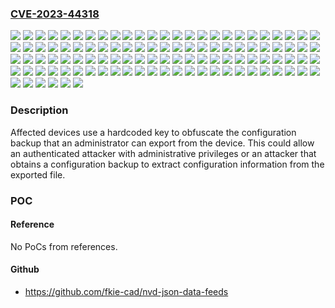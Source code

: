 ### [CVE-2023-44318](https://cve.mitre.org/cgi-bin/cvename.cgi?name=CVE-2023-44318)
![](https://img.shields.io/static/v1?label=Product&message=RUGGEDCOM%20RM1224%20LTE(4G)%20EU&color=blue)
![](https://img.shields.io/static/v1?label=Product&message=RUGGEDCOM%20RM1224%20LTE(4G)%20NAM&color=blue)
![](https://img.shields.io/static/v1?label=Product&message=SCALANCE%20M804PB&color=blue)
![](https://img.shields.io/static/v1?label=Product&message=SCALANCE%20M812-1%20ADSL-Router&color=blue)
![](https://img.shields.io/static/v1?label=Product&message=SCALANCE%20M816-1%20ADSL-Router&color=blue)
![](https://img.shields.io/static/v1?label=Product&message=SCALANCE%20M826-2%20SHDSL-Router&color=blue)
![](https://img.shields.io/static/v1?label=Product&message=SCALANCE%20M874-2&color=blue)
![](https://img.shields.io/static/v1?label=Product&message=SCALANCE%20M874-3&color=blue)
![](https://img.shields.io/static/v1?label=Product&message=SCALANCE%20M876-3%20(ROK)&color=blue)
![](https://img.shields.io/static/v1?label=Product&message=SCALANCE%20M876-3&color=blue)
![](https://img.shields.io/static/v1?label=Product&message=SCALANCE%20M876-4%20(EU)&color=blue)
![](https://img.shields.io/static/v1?label=Product&message=SCALANCE%20M876-4%20(NAM)&color=blue)
![](https://img.shields.io/static/v1?label=Product&message=SCALANCE%20M876-4&color=blue)
![](https://img.shields.io/static/v1?label=Product&message=SCALANCE%20MUM853-1%20(EU)&color=blue)
![](https://img.shields.io/static/v1?label=Product&message=SCALANCE%20MUM856-1%20(EU)&color=blue)
![](https://img.shields.io/static/v1?label=Product&message=SCALANCE%20MUM856-1%20(RoW)&color=blue)
![](https://img.shields.io/static/v1?label=Product&message=SCALANCE%20S615%20EEC%20LAN-Router&color=blue)
![](https://img.shields.io/static/v1?label=Product&message=SCALANCE%20S615%20LAN-Router&color=blue)
![](https://img.shields.io/static/v1?label=Product&message=SCALANCE%20XB205-3%20(SC%2C%20PN)&color=blue)
![](https://img.shields.io/static/v1?label=Product&message=SCALANCE%20XB205-3%20(ST%2C%20E%2FIP)&color=blue)
![](https://img.shields.io/static/v1?label=Product&message=SCALANCE%20XB205-3%20(ST%2C%20PN)&color=blue)
![](https://img.shields.io/static/v1?label=Product&message=SCALANCE%20XB205-3LD%20(SC%2C%20E%2FIP)&color=blue)
![](https://img.shields.io/static/v1?label=Product&message=SCALANCE%20XB205-3LD%20(SC%2C%20PN)&color=blue)
![](https://img.shields.io/static/v1?label=Product&message=SCALANCE%20XB206-2%20(SC)&color=blue)
![](https://img.shields.io/static/v1?label=Product&message=SCALANCE%20XB206-2%20(ST%2FBFOC)&color=blue)
![](https://img.shields.io/static/v1?label=Product&message=SCALANCE%20XB206-2%20LD&color=blue)
![](https://img.shields.io/static/v1?label=Product&message=SCALANCE%20XB206-2%20SC&color=blue)
![](https://img.shields.io/static/v1?label=Product&message=SCALANCE%20XB206-2%20ST&color=blue)
![](https://img.shields.io/static/v1?label=Product&message=SCALANCE%20XB206-2LD&color=blue)
![](https://img.shields.io/static/v1?label=Product&message=SCALANCE%20XB208%20(E%2FIP)&color=blue)
![](https://img.shields.io/static/v1?label=Product&message=SCALANCE%20XB208%20(PN)&color=blue)
![](https://img.shields.io/static/v1?label=Product&message=SCALANCE%20XB213-3%20(SC%2C%20E%2FIP)&color=blue)
![](https://img.shields.io/static/v1?label=Product&message=SCALANCE%20XB213-3%20(SC%2C%20PN)&color=blue)
![](https://img.shields.io/static/v1?label=Product&message=SCALANCE%20XB213-3%20(ST%2C%20E%2FIP)&color=blue)
![](https://img.shields.io/static/v1?label=Product&message=SCALANCE%20XB213-3%20(ST%2C%20PN)&color=blue)
![](https://img.shields.io/static/v1?label=Product&message=SCALANCE%20XB213-3LD%20(SC%2C%20E%2FIP)&color=blue)
![](https://img.shields.io/static/v1?label=Product&message=SCALANCE%20XB213-3LD%20(SC%2C%20PN)&color=blue)
![](https://img.shields.io/static/v1?label=Product&message=SCALANCE%20XB216%20(E%2FIP)&color=blue)
![](https://img.shields.io/static/v1?label=Product&message=SCALANCE%20XB216%20(PN)&color=blue)
![](https://img.shields.io/static/v1?label=Product&message=SCALANCE%20XC206-2%20(SC)&color=blue)
![](https://img.shields.io/static/v1?label=Product&message=SCALANCE%20XC206-2%20(ST%2FBFOC)&color=blue)
![](https://img.shields.io/static/v1?label=Product&message=SCALANCE%20XC206-2G%20PoE%20(54%20V%20DC)&color=blue)
![](https://img.shields.io/static/v1?label=Product&message=SCALANCE%20XC206-2G%20PoE%20EEC%20(54%20V%20DC)&color=blue)
![](https://img.shields.io/static/v1?label=Product&message=SCALANCE%20XC206-2G%20PoE&color=blue)
![](https://img.shields.io/static/v1?label=Product&message=SCALANCE%20XC206-2SFP%20EEC&color=blue)
![](https://img.shields.io/static/v1?label=Product&message=SCALANCE%20XC206-2SFP%20G%20(EIP%20DEF.)&color=blue)
![](https://img.shields.io/static/v1?label=Product&message=SCALANCE%20XC206-2SFP%20G%20EEC&color=blue)
![](https://img.shields.io/static/v1?label=Product&message=SCALANCE%20XC206-2SFP%20G&color=blue)
![](https://img.shields.io/static/v1?label=Product&message=SCALANCE%20XC206-2SFP&color=blue)
![](https://img.shields.io/static/v1?label=Product&message=SCALANCE%20XC208&color=blue)
![](https://img.shields.io/static/v1?label=Product&message=SCALANCE%20XC208EEC&color=blue)
![](https://img.shields.io/static/v1?label=Product&message=SCALANCE%20XC208G%20(EIP%20def.)&color=blue)
![](https://img.shields.io/static/v1?label=Product&message=SCALANCE%20XC208G%20EEC&color=blue)
![](https://img.shields.io/static/v1?label=Product&message=SCALANCE%20XC208G%20PoE%20(54%20V%20DC)&color=blue)
![](https://img.shields.io/static/v1?label=Product&message=SCALANCE%20XC208G%20PoE&color=blue)
![](https://img.shields.io/static/v1?label=Product&message=SCALANCE%20XC208G&color=blue)
![](https://img.shields.io/static/v1?label=Product&message=SCALANCE%20XC216&color=blue)
![](https://img.shields.io/static/v1?label=Product&message=SCALANCE%20XC216-3G%20PoE%20(54%20V%20DC)&color=blue)
![](https://img.shields.io/static/v1?label=Product&message=SCALANCE%20XC216-3G%20PoE&color=blue)
![](https://img.shields.io/static/v1?label=Product&message=SCALANCE%20XC216-4C%20G%20(EIP%20Def.)&color=blue)
![](https://img.shields.io/static/v1?label=Product&message=SCALANCE%20XC216-4C%20G%20EEC&color=blue)
![](https://img.shields.io/static/v1?label=Product&message=SCALANCE%20XC216-4C%20G&color=blue)
![](https://img.shields.io/static/v1?label=Product&message=SCALANCE%20XC216-4C&color=blue)
![](https://img.shields.io/static/v1?label=Product&message=SCALANCE%20XC216EEC&color=blue)
![](https://img.shields.io/static/v1?label=Product&message=SCALANCE%20XC224&color=blue)
![](https://img.shields.io/static/v1?label=Product&message=SCALANCE%20XC224-4C%20G%20(EIP%20Def.)&color=blue)
![](https://img.shields.io/static/v1?label=Product&message=SCALANCE%20XC224-4C%20G%20EEC&color=blue)
![](https://img.shields.io/static/v1?label=Product&message=SCALANCE%20XC224-4C%20G&color=blue)
![](https://img.shields.io/static/v1?label=Product&message=SCALANCE%20XF204%20DNA&color=blue)
![](https://img.shields.io/static/v1?label=Product&message=SCALANCE%20XF204&color=blue)
![](https://img.shields.io/static/v1?label=Product&message=SCALANCE%20XF204-2BA%20DNA&color=blue)
![](https://img.shields.io/static/v1?label=Product&message=SCALANCE%20XF204-2BA&color=blue)
![](https://img.shields.io/static/v1?label=Product&message=SCALANCE%20XF204G&color=blue)
![](https://img.shields.io/static/v1?label=Product&message=SCALANCE%20XP208%20(Ethernet%2FIP)&color=blue)
![](https://img.shields.io/static/v1?label=Product&message=SCALANCE%20XP208&color=blue)
![](https://img.shields.io/static/v1?label=Product&message=SCALANCE%20XP208EEC&color=blue)
![](https://img.shields.io/static/v1?label=Product&message=SCALANCE%20XP208G%20EEC&color=blue)
![](https://img.shields.io/static/v1?label=Product&message=SCALANCE%20XP208G%20PP&color=blue)
![](https://img.shields.io/static/v1?label=Product&message=SCALANCE%20XP208G%20PoE%20EEC&color=blue)
![](https://img.shields.io/static/v1?label=Product&message=SCALANCE%20XP208G&color=blue)
![](https://img.shields.io/static/v1?label=Product&message=SCALANCE%20XP208PoE%20EEC&color=blue)
![](https://img.shields.io/static/v1?label=Product&message=SCALANCE%20XP216%20(Ethernet%2FIP)&color=blue)
![](https://img.shields.io/static/v1?label=Product&message=SCALANCE%20XP216%20(V2)&color=blue)
![](https://img.shields.io/static/v1?label=Product&message=SCALANCE%20XP216&color=blue)
![](https://img.shields.io/static/v1?label=Product&message=SCALANCE%20XP216EEC%20(V2)&color=blue)
![](https://img.shields.io/static/v1?label=Product&message=SCALANCE%20XP216EEC&color=blue)
![](https://img.shields.io/static/v1?label=Product&message=SCALANCE%20XP216G%20EEC&color=blue)
![](https://img.shields.io/static/v1?label=Product&message=SCALANCE%20XP216G%20PoE%20EEC&color=blue)
![](https://img.shields.io/static/v1?label=Product&message=SCALANCE%20XP216G&color=blue)
![](https://img.shields.io/static/v1?label=Product&message=SCALANCE%20XP216POE%20EEC&color=blue)
![](https://img.shields.io/static/v1?label=Product&message=SCALANCE%20XP216PoE%20EEC%20(V2)&color=blue)
![](https://img.shields.io/static/v1?label=Product&message=SCALANCE%20XR324WG%20(24%20X%20FE%2C%20DC%2024V)&color=blue)
![](https://img.shields.io/static/v1?label=Product&message=SCALANCE%20XR324WG%20(24%20x%20FE%2C%20AC%20230V)&color=blue)
![](https://img.shields.io/static/v1?label=Product&message=SCALANCE%20XR326-2C%20PoE%20WG%20(without%20UL)&color=blue)
![](https://img.shields.io/static/v1?label=Product&message=SCALANCE%20XR326-2C%20PoE%20WG&color=blue)
![](https://img.shields.io/static/v1?label=Product&message=SCALANCE%20XR328-4C%20WG%20(24XFE%2C%204XGE%2C%2024V)&color=blue)
![](https://img.shields.io/static/v1?label=Product&message=SCALANCE%20XR328-4C%20WG%20(24xFE%2C%204xGE%2CDC24V)&color=blue)
![](https://img.shields.io/static/v1?label=Product&message=SCALANCE%20XR328-4C%20WG%20(24xFE%2C4xGE%2CAC230V)&color=blue)
![](https://img.shields.io/static/v1?label=Product&message=SCALANCE%20XR328-4C%20WG%20(28xGE%2C%20AC%20230V)&color=blue)
![](https://img.shields.io/static/v1?label=Product&message=SCALANCE%20XR328-4C%20WG%20(28xGE%2C%20DC%2024V)&color=blue)
![](https://img.shields.io/static/v1?label=Product&message=SIPLUS%20NET%20SCALANCE%20XC206-2&color=blue)
![](https://img.shields.io/static/v1?label=Product&message=SIPLUS%20NET%20SCALANCE%20XC206-2SFP&color=blue)
![](https://img.shields.io/static/v1?label=Product&message=SIPLUS%20NET%20SCALANCE%20XC208&color=blue)
![](https://img.shields.io/static/v1?label=Product&message=SIPLUS%20NET%20SCALANCE%20XC216-4C&color=blue)
![](https://img.shields.io/static/v1?label=Version&message=0%20&color=brightgreen)
![](https://img.shields.io/static/v1?label=Vulnerability&message=CWE-321%3A%20Use%20of%20Hard-coded%20Cryptographic%20Key&color=brightgreen)

### Description

Affected devices use a hardcoded key to obfuscate the configuration backup that an administrator can export from the device. This could allow an authenticated attacker with administrative privileges or an attacker that obtains a configuration backup to extract configuration information from the exported file.

### POC

#### Reference
No PoCs from references.

#### Github
- https://github.com/fkie-cad/nvd-json-data-feeds

